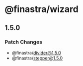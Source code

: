 # @finastra/wizard

## 1.5.0

### Patch Changes

- @finastra/divider@1.5.0
- @finastra/stepper@1.5.0

